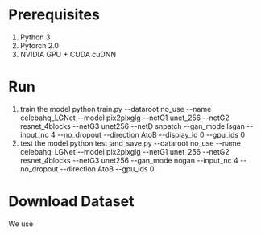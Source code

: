 # Prerequisites

 1. Python 3
 2. Pytorch 2.0
 3. NVIDIA GPU + CUDA cuDNN

# Run
1. train the model
python train.py --dataroot no_use --name celebahq_LGNet --model pix2pixglg --netG1 unet_256 --netG2 resnet_4blocks --netG3 unet256 --netD snpatch --gan_mode lsgan --input_nc 4 --no_dropout --direction AtoB --display_id 0 --gpu_ids 0
3. test the model
python test_and_save.py --dataroot no_use --name celebahq_LGNet --model pix2pixglg --netG1 unet_256 --netG2 resnet_4blocks --netG3 unet256 --gan_mode nogan --input_nc 4 --no_dropout --direction AtoB --gpu_ids 0
# Download Dataset
We use
